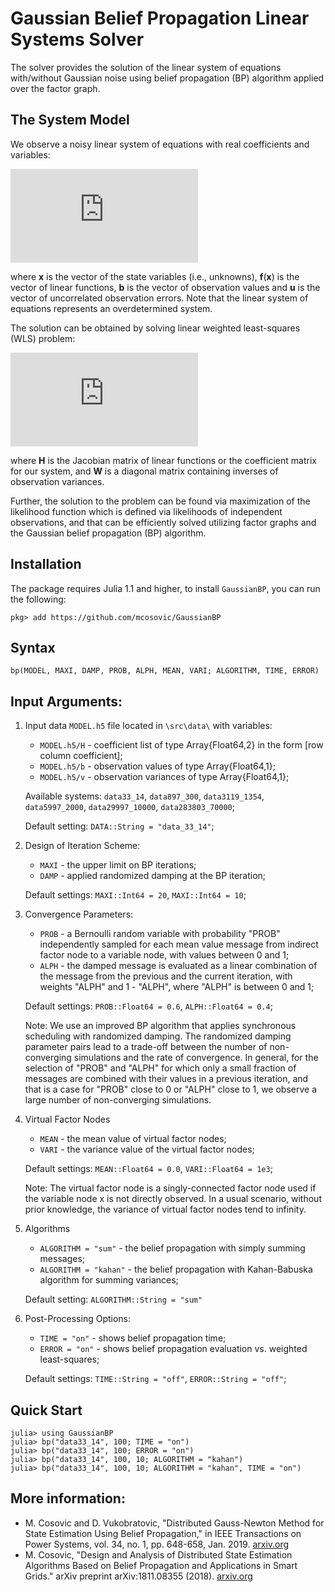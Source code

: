 # Gaussian Belief Propagation Linear Systems Solver
The solver provides the solution of the linear system of equations with/without Gaussian noise using belief propagation (BP) algorithm applied over the factor graph.

## The System Model
We observe a noisy linear system of equations with real coefficients and variables:

![equation](https://latex.codecogs.com/gif.latex?%5Ctextbf%7Bb%7D%20%3D%20%5Ctextbf%7Bf%7D%28%5Ctextbf%7Bx%7D%29%20&plus;%20%5Ctextbf%7Bu%7D)

where **x** is the vector of the state variables (i.e., unknowns), **f**(**x**) is the vector of linear functions, **b** is the vector of observation values and **u** is the vector of uncorrelated observation errors. Note that the linear system of equations represents an overdetermined system.

The solution can be obtained by solving linear weighted least-squares (WLS) problem:

![wls](https://latex.codecogs.com/gif.latex?%28%5Cmathbf%7BH%7D%5ET%5Cmathbf%7BW%7D%5Cmathbf%7BH%7D%29%5Cmathbf%7Bx%7D%20%3D%20%5Cmathbf%7BH%7D%5ET%20%5Cmathbf%7BW%7D%5Cmathbf%7Bb%7D)

where **H** is the Jacobian matrix of linear functions or the coefficient  matrix for our system, and **W** is a diagonal matrix containing inverses of observation variances.

Further, the solution to the problem can be found via maximization of the likelihood function which is defined via likelihoods of independent observations, and that can be efficiently solved utilizing factor graphs and the Gaussian belief propagation (BP) algorithm.

## Installation
The package requires Julia 1.1 and higher, to install `GaussianBP`, you can run the following:
```
pkg> add https://github.com/mcosovic/GaussianBP
```

## Syntax
```
bp(MODEL, MAXI, DAMP, PROB, ALPH, MEAN, VARI; ALGORITHM, TIME, ERROR)
```

## Input Arguments:
1. Input data `MODEL.h5` file located in `\src\data\` with variables:
    - `MODEL.h5/H` - coefficient list of type Array{Float64,2} in the form [row column coefficient];
    - `MODEL.h5/b` - observation values of type Array{Float64,1};
    - `MODEL.h5/v` - observation variances of type Array{Float64,1};

    Available systems: `data33_14`, `data897_300`, `data3119_1354`, `data5997_2000`, `data29997_10000`, `data283803_70000`;

    Default setting: `DATA::String = "data_33_14"`;

2. Design of Iteration Scheme:
    - `MAXI` - the upper limit on BP iterations;
    - `DAMP` - applied randomized damping at the BP iteration;

    Default settings: `MAXI::Int64 = 20`, `MAXI::Int64 = 10`;

3. Convergence Parameters:
    - `PROB` - a Bernoulli random variable with probability "PROB" independently sampled for each mean value message from indirect factor node to a variable node, with values between 0 and 1;
    - `ALPH` - the damped message is evaluated as a linear combination of the message from the previous and the current iteration, with weights "ALPH" and 1 - "ALPH", where "ALPH" is between 0 and 1;

    Default settings: `PROB::Float64 = 0.6`, `ALPH::Float64 = 0.4`;

    Note: We use an improved BP algorithm that applies synchronous scheduling  with randomized damping. The randomized damping parameter pairs lead to a trade-off between the number of non-converging simulations and the rate of convergence. In general, for the selection of "PROB" and "ALPH" for which only a small fraction of messages are combined with their values in a previous iteration, and that is a case for "PROB" close to 0 or "ALPH" close to 1, we observe a large number of non-converging simulations.

4. Virtual Factor Nodes
    - `MEAN` - the mean value of virtual factor nodes;
    - `VARI` - the variance value of the virtual factor nodes;

    Default settings: `MEAN::Float64 = 0.0`, `VARI::Float64 = 1e3`;

    Note: The virtual factor node is a singly-connected factor node used if the variable node x is not directly observed. In a usual scenario, without prior knowledge, the variance of virtual factor nodes tend to infinity.

5. Algorithms
    - `ALGORITHM = "sum"` - the belief propagation with simply summing messages;
    - `ALGORITHM = "kahan"` - the belief propagation with Kahan-Babuska algorithm for summing variances;

    Default setting: `ALGORITHM::String = "sum"`

5. Post-Processing Options:
    - `TIME = "on"` - shows belief propagation time;
    - `ERROR = "on"` - shows belief propagation evaluation vs. weighted least-squares;

    Default settings: `TIME::String = "off"`, `ERROR::String = "off"`;

## Quick Start
```
julia> using GaussianBP
julia> bp("data33_14", 100; TIME = "on")
julia> bp("data33_14", 100; ERROR = "on")
julia> bp("data33_14", 100, 10; ALGORITHM = "kahan")
julia> bp("data33_14", 100, 10; ALGORITHM = "kahan", TIME = "on")
```

## More information:
- M. Cosovic and D. Vukobratovic, "Distributed Gauss-Newton Method for State Estimation Using Belief Propagation," in IEEE Transactions on  Power Systems, vol. 34, no. 1, pp. 648-658, Jan. 2019. [arxiv.org](https://arxiv.org/pdf/1702.05781.pdf)
- M. Cosovic, "Design and Analysis of Distributed State Estimation Algorithms Based on Belief Propagation and Applications in Smart Grids." arXiv preprint arXiv:1811.08355 (2018). [arxiv.org](https://arxiv.org/pdf/1811.08355.pdf)

